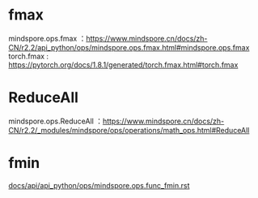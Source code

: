 # fmax 
mindspore.ops.fmax ：https://www.mindspore.cn/docs/zh-CN/r2.2/api_python/ops/mindspore.ops.fmax.html#mindspore.ops.fmax    
torch.fmax : https://pytorch.org/docs/1.8.1/generated/torch.fmax.html#torch.fmax


# ReduceAll 
mindspore.ops.ReduceAll ：https://www.mindspore.cn/docs/zh-CN/r2.2/_modules/mindspore/ops/operations/math_ops.html#ReduceAll    
    
    
# fmin    
[docs/api/api_python/ops/mindspore.ops.func_fmin.rst    ](https://gitee.com/mindspore/mindspore/blob/r2.2/docs/api/api_python/ops/mindspore.ops.func_fmax.rst)
